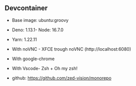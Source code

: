 ## Devcontainer

- Base image: ubuntu:groovy
- Deno: 1.13.1- Node: 16.7.0
- Yarn: 1.22.11
- With noVNC - XFCE trough noVNC (http://localhost:6080)
- With google-chrome
- With Vscode- Zsh + Oh my zsh!

- github: https://github.com/zed-vision/monorepo
